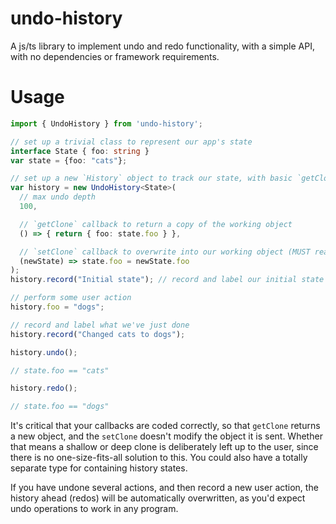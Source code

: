 # undo-history

A js/ts library to implement undo and redo functionality, with a simple API, with no dependencies or framework requirements.

# Usage
```ts
import { UndoHistory } from 'undo-history';

// set up a trivial class to represent our app's state
interface State { foo: string }
var state = {foo: "cats"};

// set up a new `History` object to track our state, with basic `getClone` and `setClone` methods
var history = new UndoHistory<State>(
  // max undo depth
  100,

  // `getClone` callback to return a copy of the working object
  () => { return { foo: state.foo } },

  // `setClone` callback to overwrite into our working object (MUST read properties FROM the object it is sent)
  (newState) => state.foo = newState.foo
);
history.record("Initial state"); // record and label our initial state

// perform some user action
history.foo = "dogs";

// record and label what we've just done
history.record("Changed cats to dogs");

history.undo();

// state.foo == "cats"

history.redo();

// state.foo == "dogs"
```

It's critical that your callbacks are coded correctly, so that `getClone` returns a new object, and the `setClone` doesn't modify the object it is sent. Whether that means a shallow or deep clone is deliberately left up to the user, since there is no one-size-fits-all solution to this. You could also have a totally separate type for containing history states.

If you have undone several actions, and then record a new user action, the history ahead (redos) will be automatically overwritten, as you'd expect undo operations to work in any program.